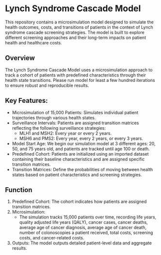 # Lynch Syndrome Cascade Model
This repository contains a microsimulation model designed to simulate the health outcomes, costs, and transitions of patients in the context of Lynch syndrome cascade screening strategies. The model is built to explore different screening approaches and their long-term impacts on patient health and healthcare costs.

## Overview
The Lynch Syndrome Cascade Model uses a microsimulation approach to track a cohort of patients with predefined characteristics through their health state transitions. Please run model for least a few hundred iterations to ensure robust and reproducible results.

## Key Features:
* Microsimulation of 15,000 Patients: Simulates individual patient trajectories through various health states.
* Surveillance Intervals: Patients are assigned transition matrices reflecting the following surveillance strategies:
    * MLH1 and MSH2: Every year or every 2 years.
    * MSH6 and PMS2: Every year, every 2 years, or every 3 years.
* Model Start Age: We begin our simulation model at 3 different ages: 20, 50, and 75 years old, and patients are tracked until age 100 or death. 
* Predefined Cohort: Patients are initialized using an imported dataset containing their baseline characteristics and are assigned specific transition matrices.
* Transition Matrices: Define the probabilities of moving between health states based on patient characteristics and screening strategies.

## Function
1. Predefined Cohort: The cohort indicates how patients are assigned transition matrices. 
2. Microsimulation:
    * The simulation tracks 15,000 patients over time, recording life years, quality adjusted life years (QALY), cancer cases, cancer deaths, average age of cancer diagnosis, average age of cancer death, number of colonoscopies a patient received, total costs, screening costs, and cancer-related costs. 
3. Outputs: The model outputs detailed patient-level data and aggregate results. 



